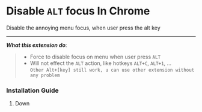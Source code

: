 # Disable `ALT` focus In Chrome

Disable the annoying menu focus, when user press the alt key

---
_**What this extension do**_: 
> - Force to disable focus on menu when user press `ALT`
> - Will not effect the `ALT` action, like hotkeys `ALT+C`, `ALT+1`, ... \
    `Other Alt+[key] still work, u can use other extension without any problem`

### Installation Guide
1. Down
